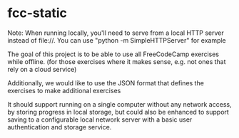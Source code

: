 # fcc-static

Note: When running locally, you'll need to serve from a local HTTP server instead of file://. You can use "python -m SimpleHTTPServer" for example

The goal of this project is to be able to use all FreeCodeCamp exercises while offline. (for those exercises where it makes sense, e.g. not ones that rely on a cloud service)

Additionally, we would like to use the JSON format that defines the exercises to make additional exercises

It should support running on a single computer without any network access, by storing progress in local storage, but could also be enhanced to support saving to a configurable local network server with a basic user authentication and storage service.

